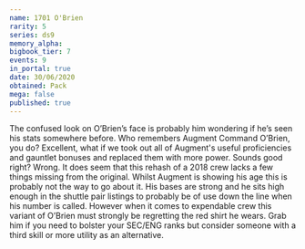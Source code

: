 ```yaml
---
name: 1701 O'Brien
rarity: 5
series: ds9
memory_alpha:
bigbook_tier: 7
events: 9
in_portal: true
date: 30/06/2020
obtained: Pack
mega: false
published: true
---
```


The confused look on O’Brien’s face is probably him wondering if he’s seen his stats somewhere before. Who remembers Augment Command O’Brien, you do? Excellent, what if we took out all of Augment's useful proficiencies and gauntlet bonuses and replaced them with more power. Sounds good right? Wrong.
It does seem that this rehash of a 2018 crew lacks a few things missing from the original. Whilst Augment is showing his age this is probably not the way to go about it. His bases are strong and he sits high enough in the shuttle pair listings to probably be of use down the line when his number is called. However when it comes to expendable crew this variant of O’Brien must strongly be regretting the red shirt he wears. Grab him if you need to bolster your SEC/ENG ranks but consider someone with a third skill or more utility as an alternative.
